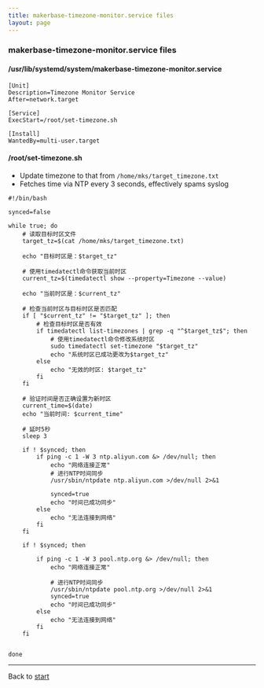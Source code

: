 ```yaml
---
title: makerbase-timezone-monitor.service files
layout: page
---
```

### makerbase-timezone-monitor.service files

#### /usr/lib/systemd/system/makerbase-timezone-monitor.service
```
[Unit]
Description=Timezone Monitor Service
After=network.target

[Service]
ExecStart=/root/set-timezone.sh

[Install]
WantedBy=multi-user.target
```

#### /root/set-timezone.sh
  * Update timezone to that from `/home/mks/target_timezone.txt`
  * Fetches time via NTP every 3 seconds, effectively spams syslog

```
#!/bin/bash

synced=false

while true; do
    # 读取目标时区文件
    target_tz=$(cat /home/mks/target_timezone.txt)

    echo "目标时区是：$target_tz"

    # 使用timedatectl命令获取当前时区
    current_tz=$(timedatectl show --property=Timezone --value)

    echo "当前时区是：$current_tz"

    # 检查当前时区与目标时区是否匹配
    if [ "$current_tz" != "$target_tz" ]; then
        # 检查目标时区是否有效
        if timedatectl list-timezones | grep -q "^$target_tz$"; then
            # 使用timedatectl命令修改系统时区
            sudo timedatectl set-timezone "$target_tz"
            echo "系统时区已成功更改为$target_tz"
        else
            echo "无效的时区: $target_tz"
        fi
    fi

    # 验证时间是否正确设置为新时区
    current_time=$(date)
    echo "当前时间: $current_time"

    # 延时5秒
    sleep 3
	
	if ! $synced; then		
		if ping -c 1 -W 3 ntp.aliyun.com &> /dev/null; then
			echo "网络连接正常"
			# 进行NTP时间同步
			/usr/sbin/ntpdate ntp.aliyun.com >/dev/null 2>&1
			
			synced=true
			echo "时间已成功同步"
		else
			echo "无法连接到网络"
		fi
	fi
	
	if ! $synced; then
		
		if ping -c 1 -W 3 pool.ntp.org &> /dev/null; then
			echo "网络连接正常"

			# 进行NTP时间同步
			/usr/sbin/ntpdate pool.ntp.org >/dev/null 2>&1
			synced=true
			echo "时间已成功同步"
		else
			echo "无法连接到网络"
		fi
	fi
	

done
```

----
Back to [start](index.md)
